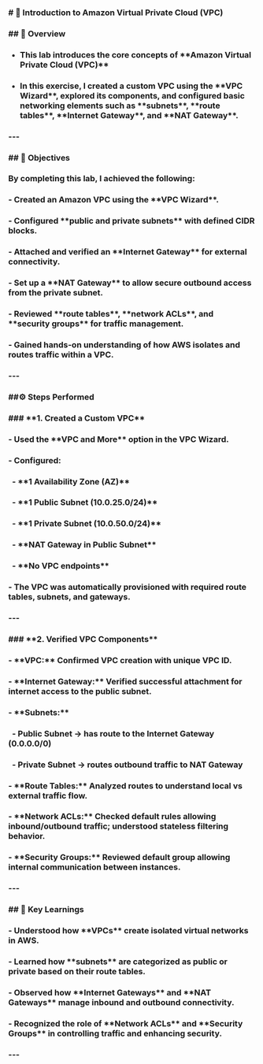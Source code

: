 ### \# 🧩 Introduction to Amazon Virtual Private Cloud (VPC)

### 

### \## 📘 Overview

* ### This lab introduces the core concepts of \*\*Amazon Virtual Private Cloud (VPC)\*\*
* ### In this exercise, I created a custom VPC using the \*\*VPC Wizard\*\*, explored its components, and configured basic networking elements such as \*\*subnets\*\*, \*\*route tables\*\*, \*\*Internet Gateway\*\*, and \*\*NAT Gateway\*\*.

### 

### ---

### 

### \## 🎯 Objectives

### By completing this lab, I achieved the following:

### \- Created an Amazon VPC using the \*\*VPC Wizard\*\*.

### \- Configured \*\*public and private subnets\*\* with defined CIDR blocks.

### \- Attached and verified an \*\*Internet Gateway\*\* for external connectivity.

### \- Set up a \*\*NAT Gateway\*\* to allow secure outbound access from the private subnet.

### \- Reviewed \*\*route tables\*\*, \*\*network ACLs\*\*, and \*\*security groups\*\* for traffic management.

### \- Gained hands-on understanding of how AWS isolates and routes traffic within a VPC.

### 

### ---

### 

### \##⚙️ Steps Performed

### 

### \### \*\*1. Created a Custom VPC\*\*

### \- Used the \*\*VPC and More\*\* option in the VPC Wizard.

### \- Configured:

###   - \*\*1 Availability Zone (AZ)\*\*

###   - \*\*1 Public Subnet (10.0.25.0/24)\*\*

###   - \*\*1 Private Subnet (10.0.50.0/24)\*\*

###   - \*\*NAT Gateway in Public Subnet\*\*

###   - \*\*No VPC endpoints\*\*

### \- The VPC was automatically provisioned with required route tables, subnets, and gateways.

### 

### ---

### 

### \### \*\*2. Verified VPC Components\*\*

### \- \*\*VPC:\*\* Confirmed VPC creation with unique VPC ID.

### \- \*\*Internet Gateway:\*\* Verified successful attachment for internet access to the public subnet.

### \- \*\*Subnets:\*\*

###   - Public Subnet → has route to the Internet Gateway (0.0.0.0/0)

###   - Private Subnet → routes outbound traffic to NAT Gateway

### \- \*\*Route Tables:\*\* Analyzed routes to understand local vs external traffic flow.

### \- \*\*Network ACLs:\*\* Checked default rules allowing inbound/outbound traffic; understood stateless filtering behavior.

### \- \*\*Security Groups:\*\* Reviewed default group allowing internal communication between instances.

### 

### ---

### 

### \## 🧠 Key Learnings

### \- Understood how \*\*VPCs\*\* create isolated virtual networks in AWS.

### \- Learned how \*\*subnets\*\* are categorized as public or private based on their route tables.

### \- Observed how \*\*Internet Gateways\*\* and \*\*NAT Gateways\*\* manage inbound and outbound connectivity.

### \- Recognized the role of \*\*Network ACLs\*\* and \*\*Security Groups\*\* in controlling traffic and enhancing security.

### 

### ---


